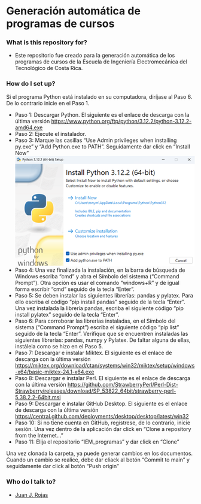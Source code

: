 Generación automática de programas de cursos
============

### What is this repository for?

* Este repositorio fue creado para la generación automática de los programas de cursos de la Escuela de Ingeniería Electromecánica del Tecnológico de Costa Rica.

### How do I set up?

Si el programa Python está instalado en su computadora, diríjase al Paso 6. De lo contrario inicie en el Paso 1. 

* Paso 1: Descargar Python. El siguiente es el enlace de descarga con la última versión https://www.python.org/ftp/python/3.12.2/python-3.12.2-amd64.exe
* Paso 2: Ejecute el instalador.
* Paso 3: Marque las casillas “Use Admin privileges when installing py.exe” y “Add Python.exe to PATH”. Seguidamente dar click en “Install Now”
![](imagenesRead/python.png)
* Paso 4: Una vez finalizada la instalación, en la barra de búsqueda de Windows escriba “cmd” y abra el Símbolo del sistema (“Command Prompt”). Otra opción es usar el comando “windows+R” y de igual forma escribir “cmd” seguido de la tecla “Enter”. 
* Paso 5: Se deben instalar las siguientes librerías: pandas y pylatex. Para ello escriba el código “pip install pandas” seguido de la tecla “Enter”. Una vez instalada la librería pandas, escriba el siguiente código “pip install pylatex” seguido de la tecla “Enter”.
* Paso 6: Para corroborar las librerías instaladas, en el Símbolo del sistema (“Command Prompt”) escriba el siguiente código “pip list” seguido de la tecla “Enter”. Verifique que se encuentren instaladas las siguientes librerías: pandas, numpy y Pylatex. De faltar alguna de ellas, instálela como se hizo en el Paso 5.
* Paso 7: Descargar e instalar Miktex. El siguiente es el enlace de descarga con la última versión https://miktex.org/download/ctan/systems/win32/miktex/setup/windows-x64/basic-miktex-24.1-x64.exe
* Paso 8: Descargar e instalar Perl. El siguiente es el enlace de descarga con la última versión https://github.com/StrawberryPerl/Perl-Dist-Strawberry/releases/download/SP_53822_64bit/strawberry-perl-5.38.2.2-64bit.msi
* Paso 9: Descargar e instalar GitHub Desktop. El siguiente es el enlace de descarga con la última versión https://central.github.com/deployments/desktop/desktop/latest/win32
* Paso 10: Si no tiene cuenta en GitHub, regístrese, de lo contrario, inicie sesión. Una vez dentro de la aplicación dar click en “Clone a repository from the Internet…”
* Paso 11: Elija el repositorio “IEM_programas” y dar click en “Clone”

Una vez clonada la carpeta, ya puede generar cambios en los documentos. Cuando un cambio se realice, debe dar cliack al botón “Commit to main”  y seguidamente dar click al botón “Push origin”

### Who do I talk to? ###

* [Juan J. Rojas](mailto:juan.rojas@itcr.ac.cr)
